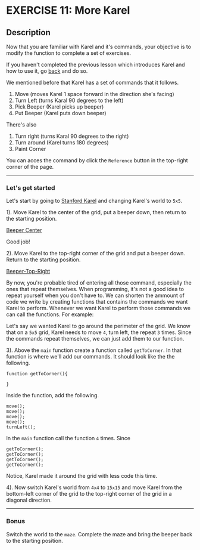 # EXERCISE 11: More Karel

## Description

Now that you are familiar with Karel and it's commands, your objective is to modify the function to complete a set of exercises.

If you haven't completed the previous lesson which introduces Karel and how to use it, go [back](#) and do so.

We mentioned before that Karel has a set of commands that it follows.

1. Move (moves Karel 1 space forward in the direction she's facing)
2. Turn Left (turns Karal 90 degrees to the left)
3. Pick Beeper (Karel picks up beeper)
4. Put Beeper (Karel puts down beeper)

There's also

1. Turn right (turns Karal 90 degrees to the right)
2. Turn around (Karel turns 180 degrees)
3. Paint Corner

You can acces the command by click the `Reference` button in the top-right corner of the page.

---

### Let's get started

Let's start by going to [Stanford Karel](https://stanford.edu/~cpiech/karel/ide.html) and changing Karel's world to `5x5`.

1\). Move Karel to the center of the grid, put a beeper down, then return to the starting position.

[Beeper Center](./.gitbook/assets/beeper-center.png)

Good job!

2\). Move Karel to the top-right corner of the grid and put a beeper down. Return to the starting position.

[Beeper-Top-Right](./.gitbook/assets/beeper-top-right.png)

By now, you're probable tired of entering all those command, especially the ones that repeat themselves. When programming, it's not a good idea to repeat yourself when you don't have to. We can shorten the ammount of code we write by creating functions that contains the commands we want Karel to perform. Whenever we want Karel to perform those commands we can call the functions. For example:

Let's say we wanted Karel to go around the perimeter of the grid. We know that on a `5x5` grid, Karel needs to move `4`, turn left, the repeat `3` times. Since the commands repeat themselves, we can just add them to our function.

3\). Above the `main` function create a function called `getToCorner`. In that function is where we'll add our commands. It should look like the the following.

```text
function getToCorner(){

}
```

Inside the function, add the following.

```text
move();
move();
move();
move();
turnLeft();
```

In the `main` function call the function `4` times. Since

```text
getToCorner();
getToCorner();
getToCorner();
getToCorner();
```

Notice, Karel made it around the grid with less code this time.

4\). Now switch Karel's world from `4x4` to `15x15` and move Karel from the bottom-left corner of the grid to the top-right corner of the grid in a diagonal direction.

---

### Bonus

Switch the world to the `maze`. Complete the maze and bring the beeper back to the starting position.
